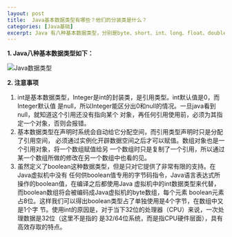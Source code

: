 ```yaml
---
layout: post
title:  Java基本数据类型有哪些？他们的分装类是什么？
categories: [Java基础]
excerpt: Java 有八种基本数据类型，分别是byte、short、int、long、float、double、boolean、char.
---
```


**1. Java八种基本数据类型如下：**

![Java数据类型](/book/images/2022/03/java数据类型.png)

**2. 注意事项**

1. int是基本数据类型，Integer是int的封装类，是引用类型。int默认值是0，而Integer默认值
是null，所以Integer能区分出0和null的情况。一旦java看到null，就知道这个引用还没有指向某个
对象，再任何引用使用前，必须为其指定一个对象，否则会报错。
2. 基本数据类型在声明时系统会自动给它分配空间，而引用类型声明时只是分配了引用空间，
必须通过实例化开辟数据空间之后才可以赋值。数组对象也是一个引用对象，将一个数组赋值给另
一个数组时只是复制了一个引用，所以通过某一个数组所做的修改在另一个数组中也看的见。
3. 虽然定义了boolean这种数据类型，但是只对它提供了非常有限的支持。在Java虚拟机中没有
任何供boolean值专用的字节码指令，Java语言表达式所操作的boolean值，在编译之后都使用Java
虚拟机中的int数据类型来代替，而boolean数组将会被编码成Java虚拟机的byte数组，每个元素
boolean元素占8位。这样我们可以得出boolean类型占了单独使用是4个字节，在数组中又是1个字
节。使用int的原因是，对于当下32位的处理器（CPU）来说，一次处理数据是32位（这里不是指的
是32/64位系统，而是指CPU硬件层面），具有高效存取的特点。
